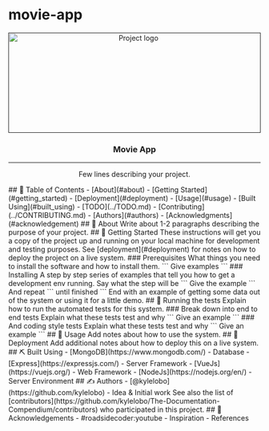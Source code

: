 # movie-app


<p align="center">
  <a href="" rel="noopener">
 <img width=100% height=200px src="https://encrypted-tbn0.gstatic.com/images?q=tbn:ANd9GcTTydr3-SezMqJ4hwcmdvfWUlyQbaOD2ZCyIQ&usqp=CAU" alt="Project logo"></a>
</p>
<h3 align="center">Movie App</h3>

---
<p align="center"> Few lines describing your project.
    <br> 
</p>
## 📝 Table of Contents
- [About](#about)
- [Getting Started](#getting_started)
- [Deployment](#deployment)
- [Usage](#usage)
- [Built Using](#built_using)
- [TODO](../TODO.md)
- [Contributing](../CONTRIBUTING.md)
- [Authors](#authors)
- [Acknowledgments](#acknowledgement)
## 🧐 About <a name = "about"></a>
Write about 1-2 paragraphs describing the purpose of your project.
## 🏁 Getting Started <a name = "getting_started"></a>
These instructions will get you a copy of the project up and running on your local machine for development and testing purposes. See [deployment](#deployment) for notes on how to deploy the project on a live system.
### Prerequisites
What things you need to install the software and how to install them.
```
Give examples
```
### Installing
A step by step series of examples that tell you how to get a development env running.
Say what the step will be
```
Give the example
```
And repeat
```
until finished
```
End with an example of getting some data out of the system or using it for a little demo.
## 🔧 Running the tests <a name = "tests"></a>
Explain how to run the automated tests for this system.
### Break down into end to end tests
Explain what these tests test and why
```
Give an example
```
### And coding style tests
Explain what these tests test and why
```
Give an example
```
## 🎈 Usage <a name="usage"></a>
Add notes about how to use the system.
## 🚀 Deployment <a name = "deployment"></a>
Add additional notes about how to deploy this on a live system.
## ⛏️ Built Using <a name = "built_using"></a>
- [MongoDB](https://www.mongodb.com/) - Database
- [Express](https://expressjs.com/) - Server Framework
- [VueJs](https://vuejs.org/) - Web Framework
- [NodeJs](https://nodejs.org/en/) - Server Environment
## ✍️ Authors <a name = "authors"></a>
- [@kylelobo](https://github.com/kylelobo) - Idea & Initial work
See also the list of [contributors](https://github.com/kylelobo/The-Documentation-Compendium/contributors) who participated in this project.
## 🎉 Acknowledgements <a name = "acknowledgement"></a>
- #roadsidecoder:youtube
- Inspiration
- References
